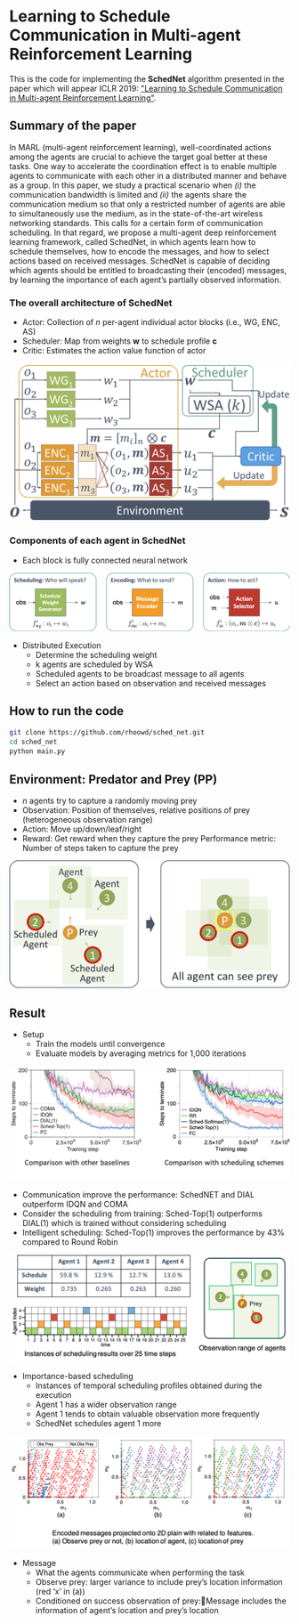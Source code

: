 # Learning to Schedule Communication in Multi-agent Reinforcement Learning

This is the code for implementing the __SchedNet__ algorithm presented in the paper which will appear ICLR 2019: ["Learning to Schedule Communication in Multi-agent Reinforcement Learning"](http://lanada.kaist.ac.kr/Publication/Conference/Learning_to_schedule.pdf).

## Summary of the paper

In MARL (multi-agent reinforcement learning), well-coordinated actions
among the agents are crucial to achieve the target goal better at these tasks. One
way to accelerate the coordination effect is to enable multiple agents to communicate with each other in a distributed manner and behave as a group. In this paper,
we study a practical scenario when _(i)_ the communication bandwidth is limited
and _(ii)_ the agents share the communication medium so that only a restricted number of agents are able to simultaneously use the medium, as in the state-of-the-art
wireless networking standards. This calls for a certain form of communication
scheduling. In that regard, we propose a multi-agent deep reinforcement learning framework, called SchedNet, in which agents learn how to schedule themselves, how to encode the messages, and how to select actions based on received
messages. SchedNet is capable of deciding which agents should be entitled to
broadcasting their (encoded) messages, by learning the importance of each agent’s
partially observed information. 

### The overall architecture of SchedNet

- Actor: Collection of _n_ per-agent individual actor blocks (i.e., WG, ENC, AS)
- Scheduler: Map from weights __w__ to schedule profile __c__
- Critic: Estimates the action value function of actor

![alt text](img/architecture.png "Schednet")

### Components of each agent in SchedNet

- Each block is fully connected neural network


![alt text](img/components.png "Schednet")

- Distributed Execution
    - Determine the scheduling weight
    - k agents are scheduled by WSA
    - Scheduled agents to be broadcast message to all agents
    - Select an action based on observation and received messages


## How to run the code

```bash
git clone https://github.com/rhoowd/sched_net.git
cd sched_net
python main.py
```

## Environment: Predator and Prey (PP)

- _n_ agents try to capture a randomly moving prey
- Observation: Position of themselves, relative positions of prey (heterogeneous observation range)
- Action: Move up/down/leaf/right
- Reward: Get reward when they capture the prey
Performance metric: Number of steps taken to capture the prey


![alt text](img/env.png "Environment")


## Result

- Setup
    - Train the models until convergence
    - Evaluate models by averaging metrics for 1,000 iterations

![alt text](img/r0.png "Environment")

- Communication improve the performance: SchedNET and DIAL outperform IDQN and COMA
- Consider the scheduling from training: Sched-Top(1) outperforms DIAL(1) which is trained without considering scheduling
- Intelligent scheduling: Sched-Top(1) improves the performance by 43% compared to Round Robin


![alt text](img/r1.png "Environment")

- Importance-based scheduling
    - Instances of temporal scheduling profiles obtained during the execution
    - Agent 1 has a wider observation range
    - Agent 1 tends to obtain valuable observation more frequently
    - SchedNet schedules agent 1 more

![alt text](img/r2.png "Environment")

- Message
    - What the agents communicate when performing the task
    - Observe prey: larger variance to include prey’s location information (red ‘x’ in (a))
    - Conditioned on success observation of prey:Message includes the information of agent’s location and prey’s location
